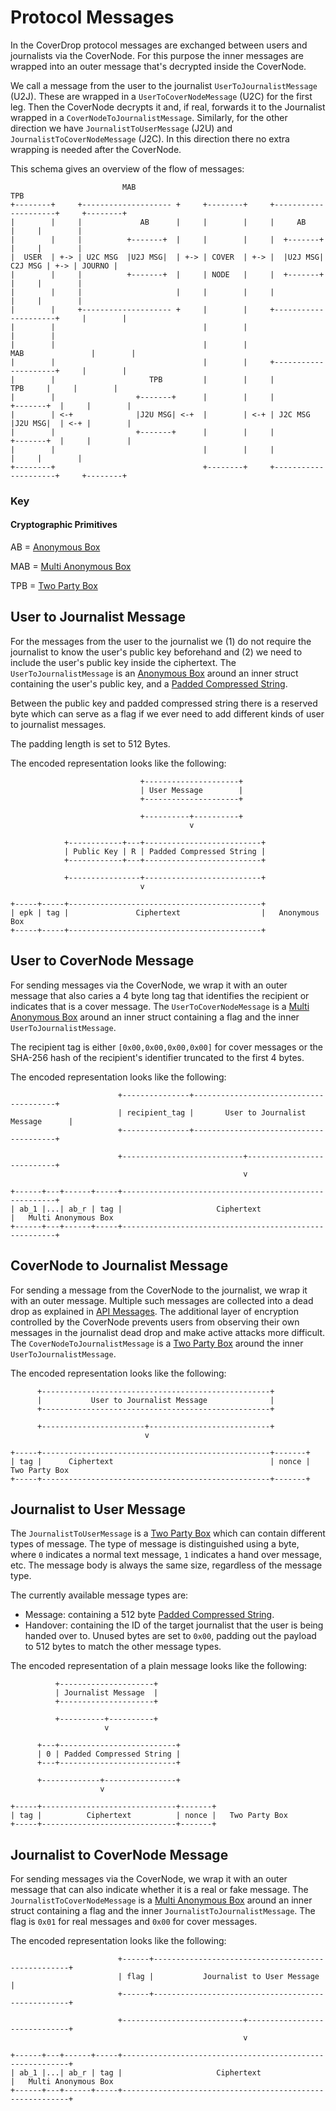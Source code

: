 # Protocol Messages

In the CoverDrop protocol messages are exchanged between users and journalists via the CoverNode.
For this purpose the inner messages are wrapped into an outer message that's decrypted inside the CoverNode.

We call a message from the user to the journalist `UserToJournalistMessage` (U2J).
These are wrapped in a `UserToCoverNodeMessage` (U2C) for the first leg.
Then the CoverNode decrypts it and, if real, forwards it to the Journalist wrapped in a `CoverNodeToJournalistMessage`.
Similarly, for the other direction we have `JournalistToUserMessage` (J2U) and `JournalistToCoverNodeMessage` (J2C).
In this direction there no extra wrapping is needed after the CoverNode.

This schema gives an overview of the flow of messages:

```
                         MAB                                        TPB
+--------+     +-------------------- +     +--------+     +---------------------+     +--------+
|        |     |             AB      |     |        |     |     AB              |     |        |
|        |     |          +-------+  |     |        |     |  +-------+          |     |        |
|  USER  | +-> | U2C MSG  |U2J MSG|  | +-> | COVER  | +-> |  |U2J MSG|  C2J MSG | +-> | JOURNO |
|        |     |          +-------+  |     | NODE   |     |  +-------+          |     |        |
|        |     |                     |     |        |     |                     |     |        |
|        |     +-------------------- +     |        |     +---------------------+     |        |
|        |                                 |        |                                 |        |
|        |                                 |        |               MAB               |        |
|        |                                 |        |     +---------------------+     |        |
|        |                     TPB         |        |     |             TPB     |     |        |
|        |                  +-------+      |        |     |          +-------+  |     |        |
|        | <-+              |J2U MSG| <-+  |        | <-+ | J2C MSG  |J2U MSG|  | <-+ |        |
|        |                  +-------+      |        |     |          +-------+  |     |        |
|        |                                 |        |     |                     |     |        |
+--------+                                 +--------+     +---------------------+     +--------+
```

### Key

#### Cryptographic Primitives

AB = [Anonymous Box](cryptography.md#anonymous-box)

MAB = [Multi Anonymous Box](cryptography.md#multi-anonymous-box)

TPB = [Two Party Box](cryptography.md#two-party-box)

## User to Journalist Message

For the messages from the user to the journalist we (1) do not require the journalist to know the user's public key
beforehand and (2) we need to include the user's public key inside the ciphertext.
The `UserToJournalistMessage` is an [Anonymous Box](cryptography.md#anonymous-box) around an inner struct containing the
user's public key, and a [Padded Compressed String](cryptography.md#padded-compressed-string).

Between the public key and padded compressed string there is a reserved byte which can serve as a flag if we ever need to
add different kinds of user to journalist messages.

The padding length is set to 512 Bytes.

The encoded representation looks like the following:

```
                             +---------------------+
                             | User Message        |
                             +---------------------+

                             +----------+----------+
                                        v

            +------------+---+--------------------------+
            | Public Key | R | Padded Compressed String |
            +------------+---+--------------------------+

            +----------------+--------------------------+
                             v

+-----+-----+-------------------------------------------+
| epk | tag |               Ciphertext                  |   Anonymous Box
+-----+-----+-------------------------------------------+
```

## User to CoverNode Message

For sending messages via the CoverNode, we wrap it with an outer message that also caries a 4 byte long tag that
identifies the recipient or indicates that is a cover message.
The `UserToCoverNodeMessage` is a [Multi Anonymous Box](cryptography.md#multi-anonymous-box) around an inner struct containing a
flag and the inner `UserToJournalistMessage`.

The recipient tag is either `[0x00,0x00,0x00,0x00]` for cover messages or the SHA-256 hash of
the recipient's identifier truncated to the first 4 bytes.

The encoded representation looks like the following:

```
                        +---------------+---------------------------------------+
                        | recipient_tag |       User to Journalist Message      |
                        +---------------+---------------------------------------+

                        +---------------------------+---------------------------+
                                                    v

+------+---+------+-----+-------------------------------------------------------+
| ab_1 |...| ab_r | tag |                     Ciphertext                        |   Multi Anonymous Box
+------+---+------+-----+-------------------------------------------------------+
```

## CoverNode to Journalist Message

For sending a message from the CoverNode to the journalist, we wrap it with an outer message.
Multiple such messages are collected into a dead drop as explained in [API Messages](api_messages#journalist-dead-drop).
The additional layer of encryption controlled by the CoverNode prevents users from observing their own messages in the
journalist dead drop and make active attacks more difficult.
The `CoverNodeToJournalistMessage` is a [Two Party Box](cryptography.md#two-party-box) around the
inner `UserToJournalistMessage`.

The encoded representation looks like the following:

```
      +---------------------------------------------------+
      |           User to Journalist Message              |
      +---------------------------------------------------+

      +-----------------------+---------------------------+
                              v

+-----+---------------------------------------------------+-------+
| tag |      Ciphertext                                   | nonce |   Two Party Box
+-----+---------------------------------------------------+-------+
```

## Journalist to User Message

The `JournalistToUserMessage` is a [Two Party Box](cryptography.md#two-party-box) which can contain different types of message.
The type of message is distinguished using a byte, where `0` indicates a normal text message, `1` indicates a hand over message, etc.
The message body is always the same size, regardless of the message type.

The currently available message types are:

-   Message: containing a 512 byte [Padded Compressed String](cryptography.md#padded-compressed-string).
-   Handover: containing the ID of the target journalist that the user is being handed over to. Unused bytes are set to `0x00`, padding out the payload to 512 bytes to match the other message types.

The encoded representation of a plain message looks like the following:

```
          +---------------------+
          | Journalist Message  |
          +---------------------+

          +----------+----------+
                     v

      +---+--------------------------+
      | 0 | Padded Compressed String |
      +---+--------------------------+

      +-------------+----------------+
                    v

+-----+------------------------------+-------+
| tag |          Ciphertext          | nonce |   Two Party Box
+-----+------------------------------+-------+
```

## Journalist to CoverNode Message

For sending messages via the CoverNode, we wrap it with an outer message that can also indicate whether it is a real or
fake message.
The `JournalistToCoverNodeMessage` is a [Multi Anonymous Box](cryptography.md#multi-anonymous-box) around an inner struct
containing a flag and the
inner `JournalistToJournalistMessage`.
The flag is `0x01` for real messages and `0x00` for cover messages.

The encoded representation looks like the following:

```
                        +------+---------------------------------------------------+
                        | flag |           Journalist to User Message              |
                        +------+---------------------------------------------------+

                        +---------------------------+------------------------------+
                                                    v

+------+---+------+-----+----------------------------------------------------------+
| ab_1 |...| ab_r | tag |                     Ciphertext                           |   Multi Anonymous Box
+------+---+------+-----+----------------------------------------------------------+
```
